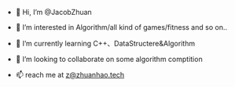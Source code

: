 - 👋 Hi, I’m @JacobZhuan
- 👀 I’m interested in Algorithm/all kind of games/fitness and so on..
- 🌱 I’m currently learning C++、DataStructere&Algorithm
- 💞️ I’m looking to collaborate on some algorithm comptition

- 📫 reach me at z@zhuanhao.tech

